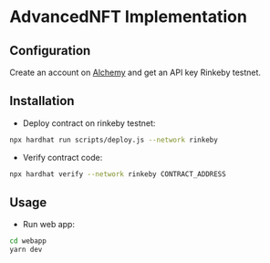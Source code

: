 # AdvancedNFT Implementation

## Configuration

Create an account on [Alchemy](https://www.alchemy.com/) and get an API key Rinkeby testnet.

## Installation

- Deploy contract on rinkeby testnet: 
```bash
npx hardhat run scripts/deploy.js --network rinkeby
```

- Verify contract code: 
```bash
npx hardhat verify --network rinkeby CONTRACT_ADDRESS
```

## Usage

- Run web app: 
```bash
cd webapp
yarn dev
```

